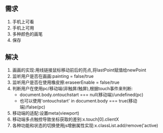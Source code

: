 ## 需求
1. 手机上可看
2. 手机上可用
3. 多种颜色的画笔
4. 保存

## 解决
1. 画画的实现:用线链接鼠标移动前后的亮点,将lastPoint赋值给newPoint
2. 监听用户是否在画画:painting = false/true
3. 监听用户是否在使用橡皮擦:eraseerEnable = false/true
4. 判断用户在使用pc/移动端(非触屏/触屏),根据touch事件来判断:
    - document.body.ontouchstart === null(移动端)/undefined(pc)
    - 也可以使用'ontouchstart' in document.body === true(移动端)/false(pc)
5. 移动端的适配:设置meta(viewport)
7. 移动端多点触控导致坐标获取的差别:x.touch[0].clientX
8. 各种功能和状态的切换使用js增删属性实现:x.classList.add/remove('active)
